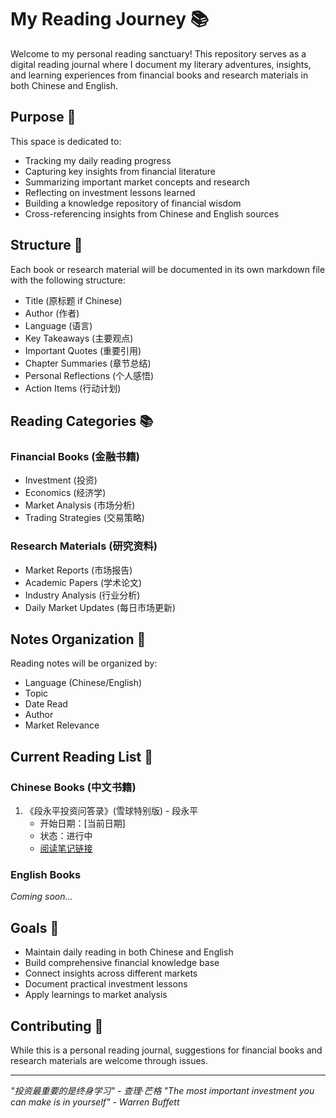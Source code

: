 # My Reading Journey 📚

Welcome to my personal reading sanctuary! This repository serves as a digital reading journal where I document my literary adventures, insights, and learning experiences from financial books and research materials in both Chinese and English.

## Purpose 🎯

This space is dedicated to:
- Tracking my daily reading progress
- Capturing key insights from financial literature
- Summarizing important market concepts and research
- Reflecting on investment lessons learned
- Building a knowledge repository of financial wisdom
- Cross-referencing insights from Chinese and English sources

## Structure 📂

Each book or research material will be documented in its own markdown file with the following structure:
- Title (原标题 if Chinese)
- Author (作者)
- Language (语言)
- Key Takeaways (主要观点)
- Important Quotes (重要引用)
- Chapter Summaries (章节总结)
- Personal Reflections (个人感悟)
- Action Items (行动计划)

## Reading Categories 📚

### Financial Books (金融书籍)
- Investment (投资)
- Economics (经济学)
- Market Analysis (市场分析)
- Trading Strategies (交易策略)

### Research Materials (研究资料)
- Market Reports (市场报告)
- Academic Papers (学术论文)
- Industry Analysis (行业分析)
- Daily Market Updates (每日市场更新)

## Notes Organization 📝

Reading notes will be organized by:
- Language (Chinese/English)
- Topic
- Date Read
- Author
- Market Relevance

## Current Reading List 📖

### Chinese Books (中文书籍)
1. 《段永平投资问答录》(雪球特别版) - 段永平
   - 开始日期：[当前日期]
   - 状态：进行中
   - [阅读笔记链接](./chinese/investment/段永平投资问答录.md)

### English Books
*Coming soon...*

## Goals 🎯

- Maintain daily reading in both Chinese and English
- Build comprehensive financial knowledge base
- Connect insights across different markets
- Document practical investment lessons
- Apply learnings to market analysis

## Contributing 🤝

While this is a personal reading journal, suggestions for financial books and research materials are welcome through issues.

---

*"投资最重要的是终身学习" - 查理·芒格*
*"The most important investment you can make is in yourself" - Warren Buffett*
